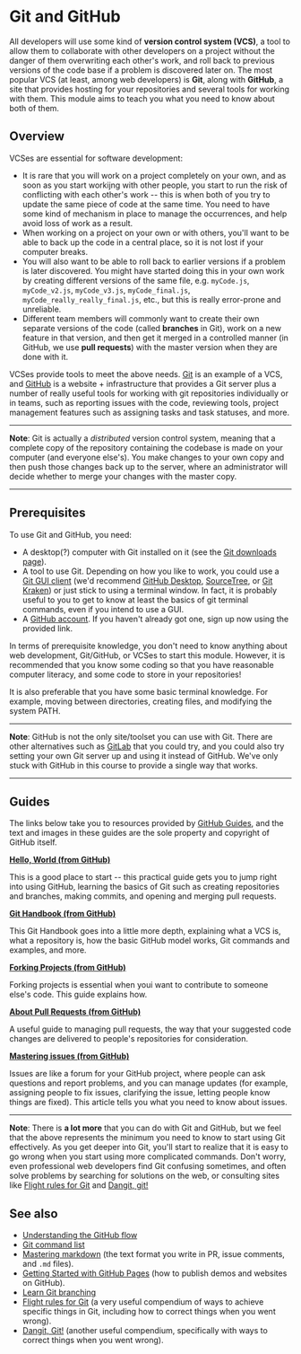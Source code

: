 # Git and GitHub

All developers will use some kind of **version control system (VCS)**, a tool to allow them to collaborate with other developers on a project without the danger of them overwriting each other's work, and roll back to previous versions of the code base if a problem is discovered later on. The most popular VCS (at least, among web developers) is **Git**, along with **GitHub**, a site that provides hosting for your repositories and several tools for working with them. This module aims to teach you what you need to know about both of them.

## Overview

VCSes are essential for software development:

* It is rare that you will work on a project completely on your own, and as soon as you start workijng with other people, you start to run the risk of conflicting with each other's work -- this is when both of you try to update the same piece of code at the same time. You need to have some kind of mechanism in place to manage the occurrences, and help avoid loss of work as a result.
* When working on a project on your own or with others, you'll want to be able to back up the code in a central place, so it is not lost if your computer breaks.
* You will also want to be able to roll back to earlier versions if a problem is later discovered. You might have started doing this in your own work by creating different versions of the same file, e.g. `myCode.js`, `myCode_v2.js`, `myCode_v3.js`, `myCode_final.js`, `myCode_really_really_final.js`, etc., but this is really error-prone and unreliable.
* Different team members will commonly want to create their own separate versions of the code (called **branches** in Git), work on a new feature in that version, and then get it merged in a controlled manner (in GitHub, we use **pull requests**) with the master version when they are done with it.

VCSes provide tools to meet the above needs. [Git](https://git-scm.com/) is an example of a VCS, and [GitHub](https://github.com/) is a website + infrastructure that provides a Git server plus a number of really useful tools for working with git repositories individually or in teams, such as reporting issues with the code, reviewing tools, project management features such as assigning tasks and task statuses, and more.

<hr>

**Note**: Git is actually a *distributed* version control system, meaning that a complete copy of the repository containing the codebase is made on your computer (and everyone else's). You make changes to your own copy and then push those changes back up to the server, where an administrator will decide whether to merge your changes with the master copy.

<hr>

## Prerequisites

To use Git and GitHub, you need:

* A desktop(?) computer with Git installed on it (see the [Git downloads page](https://git-scm.com/downloads)).
* A tool to use Git. Depending on how you like to work, you could use a [Git GUI client](https://git-scm.com/downloads/guis/) (we'd recommend [GitHub Desktop](https://desktop.github.com/), [SourceTree](https://www.sourcetreeapp.com/), or [Git Kraken](https://www.gitkraken.com/)) or just stick to using a terminal window. In fact, it is probably useful to you to get to know at least the basics of git terminal commands, even if you intend to use a GUI.
* A [GitHub account](https://github.com/join). If you haven't already got one, sign up now using the provided link.

In terms of prerequisite knowledge, you don't need to know anything about web development, Git/GitHub, or VCSes to start this module. However, it is recommended that you know some coding so that you have reasonable computer literacy, and some code to store in your repositories!

It is also preferable that you have some basic terminal knowledge. For example, moving between directories, creating files, and modifying the system PATH.

<hr>

**Note**: GitHub is not the only site/toolset you can use with Git. There are other alternatives such as [GitLab](https://about.gitlab.com/) that you could try, and you could also try setting your own Git server up and using it instead of GitHub. We've only stuck with GitHub in this course to provide a single way that works.

<hr>

## Guides

The links below take you to resources provided by [GitHub Guides](https://guides.github.com/), and the text and images in these guides are the sole property and copyright of GitHub itself.

**[Hello, World (from GitHub)](https://github.com/AndrewSRea/My_Learning_Port/tree/main/JavaScript/Tools_and_Testing/Git_and_GitHub/GitHub_Hello_World#hello-world)**

This is a good place to start -- this practical guide gets you to jump right into using GitHub, learning the basics of Git such as creating repositories and branches, making commits, and opening and merging pull requests.

**[Git Handbook (from GitHub)]()**

This Git Handbook goes into a little more depth, explaining what a VCS is, what a repository is, how the basic GitHub model works, Git commands and examples, and more.

**[Forking Projects (from GitHub)]()**

Forking projects is essential when youi want to contribute to someone else's code. This guide explains how.

**[About Pull Requests (from GitHub)]()**

A useful guide to managing pull requests, the way that your suggested code changes are delivered to people's repositories for consideration.

**[Mastering issues (from GitHub)]()**

Issues are like a forum for your GitHub project, where people can ask questions and report problems, and you can manage updates (for example, assigning people to fix issues, clarifying the issue, letting people know things are fixed). This article tells you what you need to know about issues.

<hr>

**Note**: There is **a lot more** that you can do with Git and GitHub, but we feel that the above represents the minimum you need to know to start using Git effectively. As you get deeper into Git, you'll start to realize that it is easy to go wrong when you start using more complicated commands. Don't worry, even professional web developers find Git confusing sometimes, and often solve problems by searching for solutions on the web, or consulting sites like [Flight rules for Git](https://github.com/k88hudson/git-flight-rules) and [Dangit, git!](https://dangitgit.com/)

## See also

* [Understanding the GitHub flow](https://guides.github.com/introduction/flow/)
* [Git command list](https://git-scm.com/docs)
* [Mastering markdown](https://guides.github.com/features/mastering-markdown/) (the text format you write in PR, issue comments, and `.md` files).
* [Getting Started with GitHub Pages](https://guides.github.com/features/pages/) (how to publish demos and websites on GitHub).
* [Learn Git branching](https://learngitbranching.js.org/)
* [Flight rules for Git](https://github.com/k88hudson/git-flight-rules) (a very useful compendium of ways to achieve specific things in Git, including how to correct things when you went wrong).
* [Dangit, Git!](https://dangitgit.com/) (another useful compendium, specifically with ways to correct things when you went wrong).